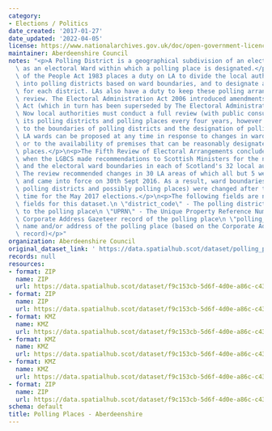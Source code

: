 ```yaml
---
category:
- Elections / Politics
date_created: '2017-01-27'
date_updated: '2022-04-05'
license: https://www.nationalarchives.gov.uk/doc/open-government-licence/version/3/
maintainer: Aberdeenshire Council
notes: "<p>A Polling District is a geographical subdivision of an electoral area such\
  \ as an electoral Ward within which a polling place is designated.</p>\n<p>The Representation\
  \ of the People Act 1983 places a duty on LA to divide the local authority area\
  \ into polling districts based on ward boundaries, and to designate a polling place\
  \ for each district. LAs also have a duty to keep these polling arrangements under\
  \ review. The Electoral Administration Act 2006 introduced amendments to the 1983\
  \ Act (which in turn has been superseded by The Electoral Administration Act 2013).\
  \ Now local authorities must conduct a full review (with public consultation) of\
  \ its polling districts and polling places every four years, however adjustments\
  \ to the boundaries of polling districts and the designation of polling places within\
  \ LA wards can be proposed at any time in response to changes in ward boundaries\
  \ or to the availability of premises that can be reasonably designated as polling\
  \ places.</p>\n<p>The Fifth Review of Electoral Arrangements concluded in May 2016\
  \ when the LGBCS made recommendations to Scottish Ministers for the number of Councillors\
  \ and the electoral ward boundaries in each of Scotland's 32 local authorities.\
  \ The review recommended changes in 30 LA areas of which all but 5 were accepted\
  \ and came into force on 30th Sept 2016. As a result, ward boundaries (and therefore\
  \ polling districts and possibly polling places) were changed after this date in\
  \ time for the May 2017 elections.</p>\n<p>The following fields are now MANDATORY\
  \ fields for this dataset.\n \"district_code\" - The polling district code linked\
  \ to the polling place\n \"UPRN\" - The Unique Property Reference Number for the\
  \ Corporate Address Gazeteer record of the polling place\n \"polling_place\" - The\
  \ name and/or address of the polling place (based on the Corporate Address Gazeteer\
  \ record)</p>"
organization: Aberdeenshire Council
original_dataset_link: ' https://data.spatialhub.scot/dataset/polling_places-as'
records: null
resources:
- format: ZIP
  name: ZIP
  url: https://data.spatialhub.scot/dataset/f9c153cb-5d6f-4d0e-a86c-c4301b6d008d/resource/86700844-a067-422f-8d2a-ee41d5445d39/download/abshirepollingplaces.zip
- format: ZIP
  name: ZIP
  url: https://data.spatialhub.scot/dataset/f9c153cb-5d6f-4d0e-a86c-c4301b6d008d/resource/a4720ff5-4acd-47ab-9164-407ec29042c7/download/polling-places_2018_09.zip
- format: KMZ
  name: KMZ
  url: https://data.spatialhub.scot/dataset/f9c153cb-5d6f-4d0e-a86c-c4301b6d008d/resource/52dea31b-f557-4279-8b14-98e7580a5355/download/polling_places_ge2019_2.kmz
- format: KMZ
  name: KMZ
  url: https://data.spatialhub.scot/dataset/f9c153cb-5d6f-4d0e-a86c-c4301b6d008d/resource/dfe52d94-ea9e-4315-b3fc-3b768ead4079/download/abshire-polling-places-2020-06.kmz
- format: KMZ
  name: KMZ
  url: https://data.spatialhub.scot/dataset/f9c153cb-5d6f-4d0e-a86c-c4301b6d008d/resource/cbccdbb4-b0fa-42e0-bad7-71686d5f4bd0/download/abdnshire-polling-places-2021-04-01.kmz
- format: ZIP
  name: ZIP
  url: https://data.spatialhub.scot/dataset/f9c153cb-5d6f-4d0e-a86c-c4301b6d008d/resource/ddc60fbe-b3ce-49a3-8895-e28f8cb5c35a/download/pollingplaces2022.zip
schema: default
title: Polling Places - Aberdeenshire
---
```

